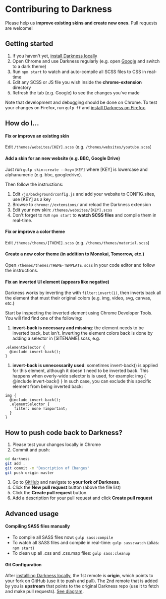 # Contriburing to Darkness
Please help us **improve existing skins and create new ones**. Pull requests are welcome!



## Getting started
1. If you haven't yet, [install Darkness locally](./README.md#installation)
1. Open Chrome and use Darkness regularly (e.g. open [Google](https://www.google.com/) and switch to a dark theme)
1. Run `npm start` to watch and auto-compile all SCSS files to CSS in real-time
1. Edit any SCSS or JS file you wish inside the **chrome-extension** directory
1. Refresh the tab (e.g. Google) to see the changes you've made

Note that development and debugging should be done on Chrome. To test your changes on Firefox, run `gulp ff` and [install Darkness on Firefox](./README.md#installation).

## How do I...
#### Fix or improve an existing skin
Edit `/themes/websites/[KEY].scss` (e.g. `/themes/websites/youtube.scss`)


#### Add a skin for an new website (e.g. BBC, Google Drive)
Just run `gulp skin:create --key=[KEY]` where [KEY] is lowercase and alphanumeric (e.g. bbc, googledrive).

Then follow the instructions:

1. Edit `/js/background/config.js` and add your website to CONFIG.sites, use [KEY] as a key
1. Browse to `chrome://extensions/` and reload the Darkness extension
1. Edit your new skin: `/themes/websites/[KEY].scss`
1. Don't forget to run `npm start` to **watch SCSS files** and compile them in real-time.


#### Fix or improve a color theme
Edit `/themes/themes/[THEME].scss` (e.g. `/themes/themes/material.scss`)


#### Create a new color theme (in addition to Monokai, Tomorrow, etc.)
Open `/themes/themes/THEME-TEMPLATE.scss` in your code editor and follow the instructions.

#### Fix an inverted UI element (appears like negative)
Darkness works by inverting the <HTML> with `filter:invert(1)`, then inverts back all the element that must their original colors (e.g. img, video, svg, canvas, etc.)

Start by inspecting the inverted element using Chrome Developer Tools. You will find find one of the following:

1. **invert-back is necessary and missing**: the element needs to be inverted back, but isn't. Inverting the element colors back is done by adding a selector in [SITENAME].scss, e.g.
```
.elementSelector { 
  @include invert-back();
}
```
1. **invert-back is unnecessarily used**: sometimes invert-back() is applied for this element, although it doesn't need to be inverted back.
This happens when overly-wide selector is is used, for example: img { @include invert-back() }
In such case, you can exclude this specific element from being inverted back:
```
img { 
  @include invert-back();
  .elementSelector {
    filter: none !important;
  }
}
```

## How to push code back to Darkness?
1. Please test your changes locally in Chrome
1. Commit and push:
```bash
cd darkness
git add .
git commit -m "Description of Changes"
git push origin master
```
3. Go to [GitHub](https://github.com) and navigate to **your fork of Darkness**. 
1. Click the **New pull request** button (above the file list)
1. Click the **Create pull request** button.
1. Add a description for your pull request and click **Create pull request**

## Advanced usage
#### Compiling SASS files manually
* To compile all SASS files now: `gulp sass:compile`
* To watch all SASS files and compile in real-time: `gulp sass:watch` (alias: `npm start`)
* To clean up all .css and .css.map files: `gulp sass:cleanup`

#### Git Configuration
After [installling Darkness locally](./README.MD), the 1st remote is **origin**, which points to your fork on GitHub (use it to push and pull).
The 2nd remote that is added by you is **upstream** that points to the original Darkness repo (use it to fetch and make pull requests). [See diagram](http://i.stack.imgur.com/cEJjT.png).
